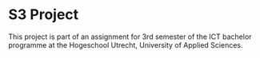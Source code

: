 # S3 Project

This project is part of an assignment for 3rd semester of the ICT bachelor programme at the
Hogeschool Utrecht, University of Applied Sciences.
